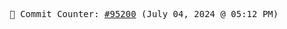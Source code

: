 <p align="center">
    <samp>
        📮 Commit Counter: <a href="https://github.com/Javascript-void0/Javascript-void0/commits/main">#95200</a> (July 04, 2024 @ 05:12 PM)
    </samp>
</p>
